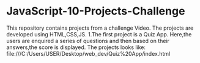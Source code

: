 # JavaScript-10-Projects-Challenge
This repository contains projects from a challenge Video. The projects are developed using HTML,CSS,JS.
1.The first project is a Quiz App.
  Here,the users are enquired a series of questions and then based on their answers,the score is displayed.
  The projects looks like: file:///C:/Users/USER/Desktop/web_dev/Quiz%20App/index.html
 
